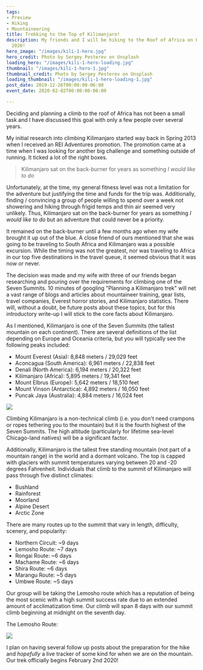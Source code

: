 ```yaml
---
tags:
- Preview
- Hiking
- Mountaineering
title: Trekking to the Top of Kilimanjaro!
description: My friends and I will be hiking to the Roof of Africa on February 2nd
  2020!
hero_image: "/images/kili-1-hero.jpg"
hero_credit: Photo by Sergey Pesterev on Unsplash
loading_hero: "/images/kili-1-hero-loading.jpg"
thumbnail: "/images/kili-1-hero-1.jpg"
thumbnail_credit: Photo by Sergey Pesterev on Unsplash
loading_thumbnail: "/images/kili-1-hero-loading-1.jpg"
post_date: 2019-12-26T00:00:00-06:00
event_date: 2020-02-02T00:00:00-06:00

---
```

Deciding and planning a climb to the roof of Africa has not been a small task and I have discussed this goal with only a few people over several years.

My initial research into climbing Kilimanjaro started way back in Spring 2013 when I received an REI Adventures promotion. The promotion came at a time when I was looking for another big challenge and something outside of running. It ticked a lot of the right boxes.

> Kilimanjaro sat on the back-burner for years as something _I would like to do_

Unfortunately, at the time, my general fitness level was not a limitation for the adventure but justifying the time and funds for the trip was. Additionally, finding / convincing a group of people willing to spend over a week not showering and hiking through frigid temps and thin air seemed very unlikely. Thus, Kilimanjaro sat on the back-burner for years as something _I would like to do_ but an adventure that could never be a priority.

It remained on the back-burner until a few months ago when my wife brought it up out of the blue. A close friend of ours mentioned that she was going to be traveling to South Africa and Kilimanjaro was a possible excursion. While the timing was not the greatest, nor was traveling to Africa in our top five destinations in the travel queue, it seemed obvious that it was now or never.

The decision was made and my wife with three of our friends began researching and pouring over the requirements for climbing one of the Seven Summits. 10 minutes of googling "Planning a Kilimanjaro trek" will net a vast range of blogs and articles about mountaineer training, gear lists, travel companies, Everest horror stories, and Kilimanjaro statistics. There will, without a doubt, be future posts about these topics, but for this introductory write-up I will stick to the core facts about Kilimanjaro.

As I mentioned, Kilimanjaro is one of the Seven Summits (the tallest mountain on each continent). There are several definitions of the list depending on Europe and Oceania criteria, but you will typically see the following peaks included:

* Mount Everest (Asia): 8,848 meters / 29,029 feet
* Aconcagua (South America): 6,961 meters / 22,838 feet
* Denali (North America): 6,194 meters / 20,322 feet
* Kilimanjaro (Africa): 5,895 meters / 19,341 feet
* Mount Elbrus (Europe): 5,642 meters / 18,510 feet
* Mount Vinson (Antarctica): 4,892 meters / 16,050 feet
* Puncak Jaya (Australia): 4,884 meters / 16,024 feet

![](/images/seven-summits.png)

Climbing Kilimanjaro is a non-technical climb (i.e. you don't need crampons or ropes tethering you to the mountain) but it is the fourth highest of the Seven Summits. The high altitude (particularly for lifetime sea-level Chicago-land natives) will be a significant factor.

Additionally, Kilimanjaro is the tallest free standing mountain (not part of a mountain range) in the world and a dormant volcano. The top is capped with glaciers with summit temperatures varying between 20 and -20 degrees Fahrenheit. Individuals that climb to the summit of Kilimanjaro will pass through five distinct climates:

* Bushland
* Rainforest
* Moorland
* Alpine Desert
* Arctic Zone

There are many routes up to the summit that vary in length, difficulty, scenery, and popularity:

* Northern Circuit: \~9 days
* Lemosho Route: \~7 days
* Rongai Route: \~6 days
* Machame Route: \~6 days
* Shira Route: \~6 days
* Marangu Route: \~5 days
* Umbwe Route: \~5 days

Our group will be taking the Lemosho route which has a reputation of being the most scenic with a high summit success rate due to an extended amount of acclimatization time. Our climb will span 8 days with our summit climb beginning at midnight on the seventh day.

The Lemosho Route:

![](/images/lemosho-google-route.png)

I plan on having several follow up posts about the preparation for the hike and _hopefully_ a live tracker of some kind for when we are on the mountain. Our trek officially begins February 2nd 2020!